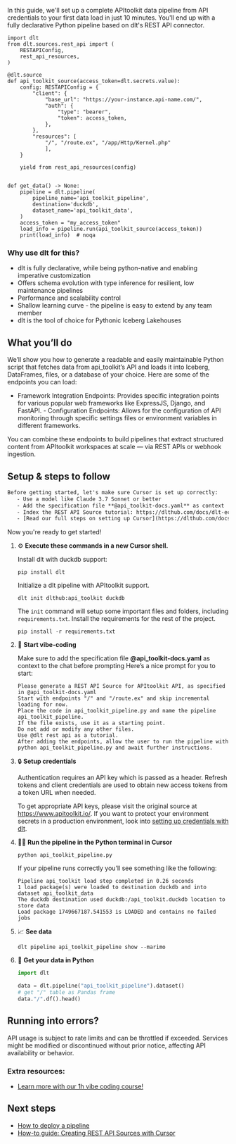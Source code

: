 In this guide, we'll set up a complete APItoolkit data pipeline from API credentials to your first data load in just 10 minutes. You'll end up with a fully declarative Python pipeline based on dlt's REST API connector.

```python-outcome
import dlt
from dlt.sources.rest_api import (
    RESTAPIConfig,
    rest_api_resources,
)

@dlt.source
def api_toolkit_source(access_token=dlt.secrets.value):
    config: RESTAPIConfig = {
        "client": {
            "base_url": "https://your-instance.api-name.com/",
            "auth": {
                "type": "bearer",
                "token": access_token,
            },
        },
        "resources": [
            "/", "/route.ex", "/app/Http/Kernel.php"
            ],
    }

    yield from rest_api_resources(config)


def get_data() -> None:
    pipeline = dlt.pipeline(
        pipeline_name='api_toolkit_pipeline',
        destination='duckdb',
        dataset_name='api_toolkit_data', 
    )
    access_token = "my_access_token"
    load_info = pipeline.run(api_toolkit_source(access_token))
    print(load_info)  # noqa
```

### Why use dlt for this?

- dlt is fully declarative, while being python-native and enabling imperative customization
- Offers schema evolution with type inference for resilient, low maintenance pipelines
- Performance and scalability control
- Shallow learning curve - the pipeline is easy to extend by any team member
- dlt is the tool of choice for Pythonic Iceberg Lakehouses

## What you’ll do

We’ll show you how to generate a readable and easily maintainable Python script that fetches data from api_toolkit’s API and loads it into Iceberg, DataFrames, files, or a database of your choice. Here are some of the endpoints you can load:

- Framework Integration Endpoints: Provides specific integration points for various popular web frameworks like ExpressJS, Django, and FastAPI. - Configuration Endpoints: Allows for the configuration of API monitoring through specific settings files or environment variables in different frameworks.

You can combine these endpoints to build pipelines that extract structured content from APItoolkit workspaces at scale — via REST APIs or webhook ingestion.

## Setup & steps to follow

```default
Before getting started, let's make sure Cursor is set up correctly:
   - Use a model like Claude 3.7 Sonnet or better
   - Add the specification file **@api_toolkit-docs.yaml** as context
   - Index the REST API Source tutorial: https://dlthub.com/docs/dlt-ecosystem/verified-sources/rest_api/ and add it to context as **@dlt rest api**
   - [Read our full steps on setting up Cursor](https://dlthub.com/docs/dlt-ecosystem/llm-tooling/cursor-restapi#23-configuring-cursor-with-documentation)
```

Now you're ready to get started! 

1. ⚙️ **Execute these commands in a new Cursor shell.**
    
    Install dlt with duckdb support:
    ```shell
    pip install dlt
    ```

    Initialize a dlt pipeline with APItoolkit support.
    ```shell
    dlt init dlthub:api_toolkit duckdb
    ```

    The `init` command will setup some important files and folders, including `requirements.txt`. Install the requirements for the rest of the project.
    ```shell
    pip install -r requirements.txt
    ```
    
2. 🤠 **Start vibe-coding**
    
    Make sure to add the specification file **@api_toolkit-docs.yaml** as context to the chat before prompting
    Here’s a nice prompt for you to start: 
    
    ```prompt
    Please generate a REST API Source for APItoolkit API, as specified in @api_toolkit-docs.yaml 
    Start with endpoints "/" and "/route.ex" and skip incremental loading for now. 
    Place the code in api_toolkit_pipeline.py and name the pipeline api_toolkit_pipeline. 
    If the file exists, use it as a starting point. 
    Do not add or modify any other files. 
    Use @dlt rest api as a tutorial. 
    After adding the endpoints, allow the user to run the pipeline with python api_toolkit_pipeline.py and await further instructions.
    ```

    
3. 🔒 **Setup credentials** 
    
    Authentication requires an API key which is passed as a header. Refresh tokens and client credentials are used to obtain new access tokens from a token URL when needed.
    
    To get appropriate API keys, please visit the original source at https://www.apitoolkit.io/.
    If you want to protect your environment secrets in a production environment, look into [setting up credentials with dlt](https://dlthub.com/docs/walkthroughs/add_credentials).
    
4. 🏃‍♀️ **Run the pipeline in the Python terminal in Cursor**
    
    ```shell
    python api_toolkit_pipeline.py
    ```
    
    If your pipeline runs correctly you’ll see something like the following:
    
    ```shell
    Pipeline api_toolkit load step completed in 0.26 seconds
    1 load package(s) were loaded to destination duckdb and into dataset api_toolkit_data
    The duckdb destination used duckdb:/api_toolkit.duckdb location to store data
    Load package 1749667187.541553 is LOADED and contains no failed jobs
    ```
    
5. 📈 **See data**
    
    ```shell
    dlt pipeline api_toolkit_pipeline show --marimo
    ```
    
6. 🐍 **Get your data in Python**
    
    ```python
    import dlt

   data = dlt.pipeline("api_toolkit_pipeline").dataset()
   # get "/" table as Pandas frame
   data."/".df().head()
    ```

## Running into errors?

API usage is subject to rate limits and can be throttled if exceeded. Services might be modified or discontinued without prior notice, affecting API availability or behavior.

### Extra resources:

- [Learn more with our 1h vibe coding course!](https://www.youtube.com/watch?v=GGid70rnJuM)

## Next steps

- [How to deploy a pipeline](https://dlthub.com/docs/walkthroughs/deploy-a-pipeline)
- [How-to guide: Creating REST API Sources with Cursor](https://dlthub.com/docs/dlt-ecosystem/llm-tooling/cursor-restapi)